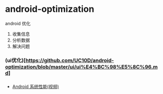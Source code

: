 # android-optimization
android 优化


1. 收集信息
2. 分析数据
3. 解决问题

### (ui优化)[https://github.com/UC10D/android-optimization/blob/master/ui/ui%E4%BC%98%E5%8C%96.md]



###
* [Android 系统性能(视频)](https://cn.udacity.com/course/android-performance--ud825)
